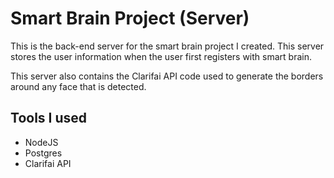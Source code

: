 # Smart Brain Project (Server)

This is the back-end server for the smart brain project I created. This server stores the user information when the user first registers with smart brain.

This server also contains the Clarifai API code used to generate the borders around any face that is detected.

## Tools I used

* NodeJS
* Postgres
* Clarifai API
